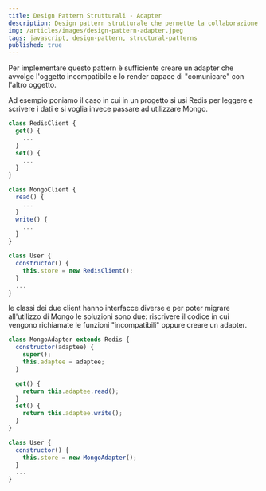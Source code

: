 ```yaml
---
title: Design Pattern Strutturali - Adapter
description: Design pattern strutturale che permette la collaborazione tra oggetti con interfacce incompatibili.
img: /articles/images/design-pattern-adapter.jpeg
tags: javascript, design-pattern, structural-patterns
published: true
---
```


Per implementare questo pattern è sufficiente creare un adapter che avvolge l'oggetto incompatibile e lo render capace di "comunicare" con l'altro oggetto.

Ad esempio poniamo il caso in cui in un progetto si usi Redis per leggere e scrivere i dati e si voglia invece passare ad utilizzare Mongo.

```javascript
class RedisClient {
  get() {
    ...
  }
  set() {
    ...
  }
}

class MongoClient {
  read() {
    ...
  }
  write() {
    ...
  }
}

class User {
  constructor() {
    this.store = new RedisClient();
  }
  ...
}
```

le classi dei due client hanno interfacce diverse e per poter migrare all'utilizzo di Mongo le soluzioni sono due: riscrivere il codice in cui vengono richiamate le funzioni "incompatibili" oppure creare un adapter.

```javascript
class MongoAdapter extends Redis {
  constructor(adaptee) {
    super();
    this.adaptee = adaptee;
  }

  get() {
    return this.adaptee.read();
  }
  set() {
    return this.adaptee.write();
  }
}

class User {
  constructor() {
    this.store = new MongoAdapter();
  }
  ...
}
```
